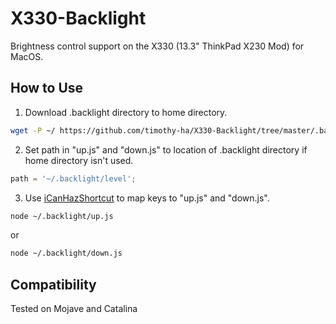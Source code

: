 # X330-Backlight
Brightness control support on the X330 (13.3" ThinkPad X230 Mod) for MacOS.

## How to Use
1. Download .backlight directory to home directory.
```bash
wget -P ~/ https://github.com/timothy-ha/X330-Backlight/tree/master/.backlight
```
2. Set path in "up.js" and "down.js" to location of .backlight directory if home directory isn't used.
```js
path = '~/.backlight/level';
```
3. Use [iCanHazShortcut](https://github.com/deseven/icanhazshortcut) to map keys to "up.js" and "down.js".

```bash
node ~/.backlight/up.js
```
or
```bash
node ~/.backlight/down.js
```
## Compatibility
Tested on Mojave and Catalina
